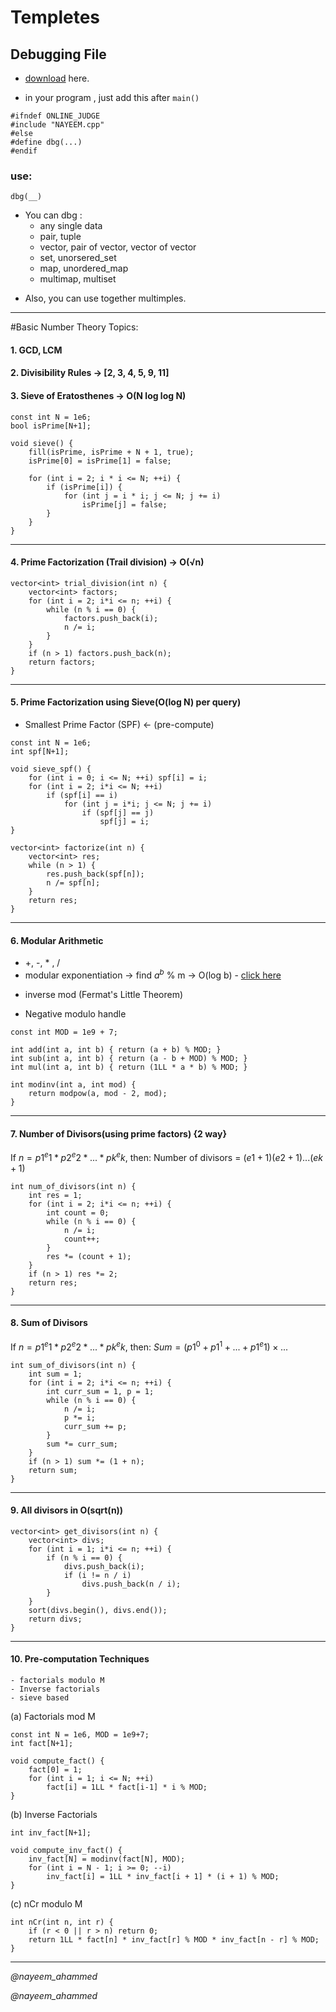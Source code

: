 # Templetes

## Debugging File
- [download](https://github.com/Nayeem-Ahammed/Templetes/blob/main/Debuggin_headerfile.cpp) here.

- in your program , just add this after `main()`
```
#ifndef ONLINE_JUDGE
#include "NAYEEM.cpp"
#else
#define dbg(...)
#endif
```

### use: 
`dbg(__)`
* You can dbg :
  - any single data
  - pair, tuple
  - vector, pair of vector, vector of vector
  - set, unorsered_set
  - map, unordered_map
  - multimap, multiset

- Also, you can use together multimples.

--------------------------------------------------------------------------

#Basic Number Theory Topics:
#### 1. GCD, LCM
#### 2. Divisibility Rules -> [2, 3, 4, 5, 9, 11]
#### 3. Sieve of Eratosthenes -> O(N log log N)
```
const int N = 1e6;
bool isPrime[N+1];

void sieve() {
    fill(isPrime, isPrime + N + 1, true);
    isPrime[0] = isPrime[1] = false;

    for (int i = 2; i * i <= N; ++i) {
        if (isPrime[i]) {
            for (int j = i * i; j <= N; j += i)
                isPrime[j] = false;
        }
    }
}

```

---

#### 4. Prime Factorization (Trail division) ->  O(√n)
```
vector<int> trial_division(int n) {
    vector<int> factors;
    for (int i = 2; i*i <= n; ++i) {
        while (n % i == 0) {
            factors.push_back(i);
            n /= i;
        }
    }
    if (n > 1) factors.push_back(n);
    return factors;
}

```

---

#### 5. Prime Factorization using Sieve(O(log N) per query)
- Smallest Prime Factor (SPF) <- (pre-compute)
```
const int N = 1e6;
int spf[N+1];

void sieve_spf() {
    for (int i = 0; i <= N; ++i) spf[i] = i;
    for (int i = 2; i*i <= N; ++i)
        if (spf[i] == i)
            for (int j = i*i; j <= N; j += i)
                if (spf[j] == j)
                    spf[j] = i;
}

```

```
vector<int> factorize(int n) {
    vector<int> res;
    while (n > 1) {
        res.push_back(spf[n]);
        n /= spf[n];
    }
    return res;
}

```
---

#### 6. Modular Arithmetic
- +, -, * , /
- modular exponentiation -> find $a^b$ % m  -> O(log b)
		- [click here](https://cp-algorithms.com/algebra/binary-exp.html)
*  inverse mod (Fermat's Little Theorem)
- Negative modulo handle

```
const int MOD = 1e9 + 7;

int add(int a, int b) { return (a + b) % MOD; }
int sub(int a, int b) { return (a - b + MOD) % MOD; }
int mul(int a, int b) { return (1LL * a * b) % MOD; }
```

```
int modinv(int a, int mod) {
    return modpow(a, mod - 2, mod);
}
```
---

#### 7. Number of Divisors(using prime factors) {2 way}
If $n = p1^e1 * p2^e2 * ... * pk^ek$, then:
Number of divisors = $(e1+1)(e2+1)...(ek+1)$
```
int num_of_divisors(int n) {
    int res = 1;
    for (int i = 2; i*i <= n; ++i) {
        int count = 0;
        while (n % i == 0) {
            n /= i;
            count++;
        }
        res *= (count + 1);
    }
    if (n > 1) res *= 2;
    return res;
}
```
---

#### 8. Sum of Divisors
If $n = p1^e1 * p2^e2 * ... * pk^ek$, then:
$Sum = (p1^0 + p1^1 + ... + p1^e1) × ...$
```
int sum_of_divisors(int n) {
    int sum = 1;
    for (int i = 2; i*i <= n; ++i) {
        int curr_sum = 1, p = 1;
        while (n % i == 0) {
            n /= i;
            p *= i;
            curr_sum += p;
        }
        sum *= curr_sum;
    }
    if (n > 1) sum *= (1 + n);
    return sum;
}
```
---

#### 9. All divisors in O(sqrt(n))
```
vector<int> get_divisors(int n) {
    vector<int> divs;
    for (int i = 1; i*i <= n; ++i) {
        if (n % i == 0) {
            divs.push_back(i);
            if (i != n / i)
                divs.push_back(n / i);
        }
    }
    sort(divs.begin(), divs.end());
    return divs;
}
```
---

#### 10. Pre-computation Techniques
	- factorials modulo M
	- Inverse factorials
	- sieve based

(a) Factorials mod M
```
const int N = 1e6, MOD = 1e9+7;
int fact[N+1];

void compute_fact() {
    fact[0] = 1;
    for (int i = 1; i <= N; ++i)
        fact[i] = 1LL * fact[i-1] * i % MOD;
}
```

(b) Inverse Factorials
```
int inv_fact[N+1];

void compute_inv_fact() {
    inv_fact[N] = modinv(fact[N], MOD);
    for (int i = N - 1; i >= 0; --i)
        inv_fact[i] = 1LL * inv_fact[i + 1] * (i + 1) % MOD;
}
```

(c) nCr modulo M
```
int nCr(int n, int r) {
    if (r < 0 || r > n) return 0;
    return 1LL * fact[n] * inv_fact[r] % MOD * inv_fact[n - r] % MOD;
}
```



---

*@nayeem_ahammed*

*@nayeem_ahammed*
